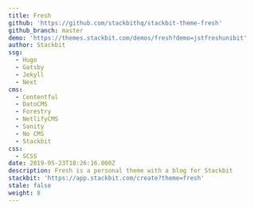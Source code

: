 ```yaml
---
title: Fresh
github: 'https://github.com/stackbithq/stackbit-theme-fresh'
github_branch: master
demo: 'https://themes.stackbit.com/demos/fresh?demo=jstfreshunibit'
author: Stackbit
ssg:
  - Hugo
  - Gatsby
  - Jekyll
  - Next
cms:
  - Contentful
  - DatoCMS
  - Forestry
  - NetlifyCMS
  - Sanity
  - No CMS
  - Stackbit
css:
  - SCSS
date: 2019-05-23T18:26:16.000Z
description: Fresh is a personal theme with a blog for Stackbit
stackbit: 'https://app.stackbit.com/create?theme=fresh'
stale: false
weight: 8
---
```

